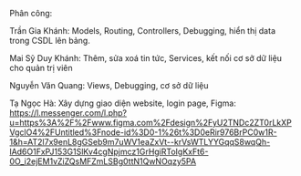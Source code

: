 Phân công:

Trần Gia Khánh: Models, Routing, Controllers, Debugging, hiển thị data trong CSDL lên bảng.

Mai Sỹ Duy Khánh: Thêm, sửa xoá tin tức, Services, kết nối cơ sở dữ liệu cho quản trị viên

Nguyễn Văn Quang: Views, Debugging, cơ sở dữ liệu

Tạ Ngọc Hà: Xây dựng giao diện website, login page, Figma: https://l.messenger.com/l.php?u=https%3A%2F%2Fwww.figma.com%2Fdesign%2FyU2TNDc2ZT0rLkXPVgclO4%2FUntitled%3Fnode-id%3D0-1%26t%3D0eRir976BrPC0w1R-1&h=AT2l7x9enL8gGSeb9m7uWV1eaZxVt--krVsWTLYYGqqS8wqQh-lAd6O1FxPJ153G1SlKv4cgNpjmcz1GrHgiRToIgKxFt6-0O_i2ejEM1vZiZQsMFZmLSBg0ttN1QwNOqzy5PA
